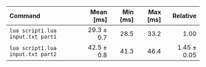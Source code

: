 | Command | Mean [ms] | Min [ms] | Max [ms] | Relative |
|:---|---:|---:|---:|---:|
| `lua script1.lua input.txt part1` | 29.3 ± 0.7 | 28.5 | 33.2 | 1.00 |
| `lua script1.lua input.txt part2` | 42.5 ± 0.8 | 41.3 | 46.4 | 1.45 ± 0.05 |
